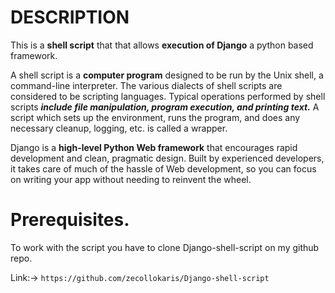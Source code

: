# DESCRIPTION 

This is a **shell script** that that allows **execution of Django** a python based framework.

A shell script is a **computer program** designed to be run by the Unix shell, a command-line interpreter. The various dialects of shell scripts are considered to be scripting languages. Typical operations performed by shell scripts ***include file manipulation, program execution, and printing text.*** A script which sets up the environment, runs the program, and does any necessary cleanup, logging, etc. is called a wrapper.

Django is a **high-level Python Web framework** that encourages rapid development and clean, pragmatic design. Built by experienced developers, it takes care of much of the hassle of Web development, so you can focus on writing your app without needing to reinvent the wheel.


# Prerequisites.

To work with the script you have to clone Django-shell-script on my github repo. 

Link:->  ```https://github.com/zecollokaris/Django-shell-script```

